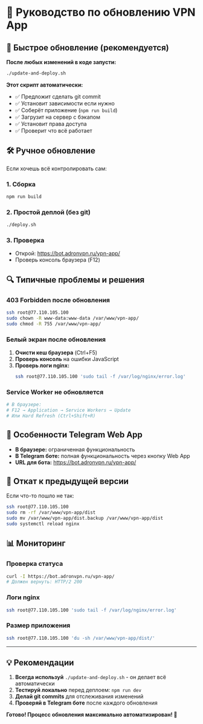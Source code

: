 # 🔄 Руководство по обновлению VPN App

## 🚀 Быстрое обновление (рекомендуется)

**После любых изменений в коде запусти:**

```bash
./update-and-deploy.sh
```

**Этот скрипт автоматически:**
- ✅ Предложит сделать git commit
- ✅ Установит зависимости если нужно
- ✅ Соберёт приложение (`npm run build`)
- ✅ Загрузит на сервер с бэкапом
- ✅ Установит права доступа
- ✅ Проверит что всё работает

## 🛠 Ручное обновление

Если хочешь всё контролировать сам:

### 1. Сборка
```bash
npm run build
```

### 2. Простой деплой (без git)
```bash
./deploy.sh
```

### 3. Проверка
- Открой: https://bot.adronvpn.ru/vpn-app/
- Проверь консоль браузера (F12)

## 🔍 Типичные проблемы и решения

### 403 Forbidden после обновления
```bash
ssh root@77.110.105.100
sudo chown -R www-data:www-data /var/www/vpn-app/
sudo chmod -R 755 /var/www/vpn-app/
```

### Белый экран после обновления
1. **Очисти кеш браузера** (Ctrl+F5)
2. **Проверь консоль** на ошибки JavaScript
3. **Проверь логи nginx:**
   ```bash
   ssh root@77.110.105.100 'sudo tail -f /var/log/nginx/error.log'
   ```

### Service Worker не обновляется
```bash
# В браузере:
# F12 → Application → Service Workers → Update
# Или Hard Refresh (Ctrl+Shift+R)
```

## 📱 Особенности Telegram Web App

- **В браузере:** ограниченная функциональность
- **В Telegram боте:** полная функциональность через кнопку Web App
- **URL для бота:** https://bot.adronvpn.ru/vpn-app/

## 🔄 Откат к предыдущей версии

Если что-то пошло не так:

```bash
ssh root@77.110.105.100
sudo rm -rf /var/www/vpn-app/dist
sudo mv /var/www/vpn-app/dist.backup /var/www/vpn-app/dist
sudo systemctl reload nginx
```

## 📊 Мониторинг

### Проверка статуса
```bash
curl -I https://bot.adronvpn.ru/vpn-app/
# Должен вернуть: HTTP/2 200
```

### Логи nginx
```bash
ssh root@77.110.105.100 'sudo tail -f /var/log/nginx/error.log'
```

### Размер приложения
```bash
ssh root@77.110.105.100 'du -sh /var/www/vpn-app/dist/'
```

---

## 💡 Рекомендации

1. **Всегда используй** `./update-and-deploy.sh` - он делает всё автоматически
2. **Тестируй локально** перед деплоем: `npm run dev`
3. **Делай git commits** для отслеживания изменений
4. **Проверяй в Telegram боте** после каждого обновления

**Готово! Процесс обновления максимально автоматизирован! 🎉**

